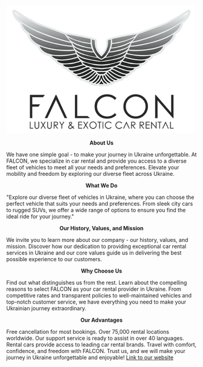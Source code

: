 <div align="center"><img src="./assets/logo.png" alt="Logo"></div>

<div align="center"><p><b>About Us</b></p></div>

We have one simple goal - to make your journey in Ukraine unforgettable. At
FALCON, we specialize in car rental and provide you access to a diverse fleet of
vehicles to meet all your needs and preferences. Elevate your mobility and
freedom by exploring our diverse fleet across Ukraine.

 <div align="center"><p><b>What We Do</b></p></div>

"Explore our diverse fleet of vehicles in Ukraine, where you can choose the
perfect vehicle that suits your needs and preferences. From sleek city cars to
rugged SUVs, we offer a wide range of options to ensure you find the ideal ride
for your journey."

<div align="center"><p><b>Our History, Values, and Mission</b></p></div>

We invite you to learn more about our company - our history, values, and
mission. Discover how our dedication to providing exceptional car rental
services in Ukraine and our core values guide us in delivering the best possible
experience to our customers.

<div align="center"><p><b>Why Choose Us</b></p></div>

Find out what distinguishes us from the rest. Learn about the compelling reasons
to select FALCON as your car rental provider in Ukraine. From competitive rates
and transparent policies to well-maintained vehicles and top-notch customer
service, we have everything you need to make your Ukrainian journey
extraordinary.

<div align="center"><p><b>Our Advantages</b></p></div>

Free cancellation for most bookings. Over 75,000 rental locations worldwide. Our
support service is ready to assist in over 40 languages. Rental cars provide
access to leading car rental brands. Travel with comfort, confidence, and
freedom with FALCON. Trust us, and we will make your journey in Ukraine
unforgettable and enjoyable!
[Link to our website](https://serhiiod.github.io/car-a-rental/)
